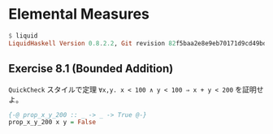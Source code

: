 # Elemental Measures

```haskell
$ liquid
LiquidHaskell Version 0.8.2.2, Git revision 82f5baa2e8e9eb70171d9cd49bde4297e94c2029 (dirty) (8382 commits) Copyright 2013-17 Regents of the University of California. All Rights Reserved.
```

## Exercise 8.1 (Bounded Addition)

`QuickCheck` スタイルで定理 `∀x,y. x < 100 ∧ y < 100 ⇒ x + y < 200` を証明せよ。

```haskell
{-@ prop_x_y_200 :: _ -> _ -> True @-}
prop_x_y_200 x y = False
```
